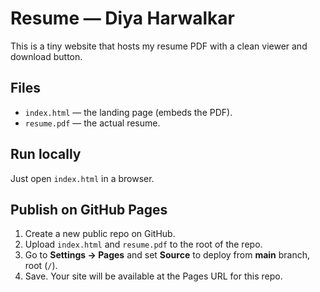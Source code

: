 # Resume — Diya Harwalkar

This is a tiny website that hosts my resume PDF with a clean viewer and download button.

## Files
- `index.html` — the landing page (embeds the PDF).
- `resume.pdf` — the actual resume.

## Run locally
Just open `index.html` in a browser.

## Publish on GitHub Pages
1. Create a new public repo on GitHub.
2. Upload `index.html` and `resume.pdf` to the root of the repo.
3. Go to **Settings → Pages** and set **Source** to deploy from **main** branch, root (`/`).
4. Save. Your site will be available at the Pages URL for this repo.

